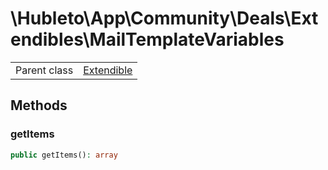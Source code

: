 
# \Hubleto\App\Community\Deals\Extendibles\MailTemplateVariables
<table class='table-default dense'>
<tr><td>Parent class</td><td><a href="../../../../Framework/Extendible">Extendible</a></td></tr></table>


## Methods

### getItems

```php
public getItems(): array
```

